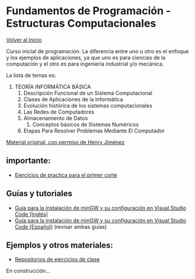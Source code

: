 # Fundamentos de Programación - Estructuras Computacionales

[Volver al inicio](./intro.md)

Curso inicial de programación.  La diferencia entre uno u otro es el enfoque y los ejemplos de aplicaciones, ya que uno es para ciencias de la computación y el otro es para ingeniería industrial y/o mecánica.

La lista de temas es:

1. TEORÍA INFORMÁTICA BÁSICA
    1. Descripción Funcional de un Sistema Computacional
    2. Clases de Aplicaciones de la Informática
    3. Evolución histórica de los sistemas computacionales
    4. Las Redes de Computadores
    5. Almacenamiento de Datos
        1. Conceptos básicos de Sistemas Numéricos
    6. Etapas Para Resolver Problemas Mediante El Computador

[Material original, con permiso de Henry Jiménez](https://sites.google.com/view/fundamentosdeprogramacin2021-i/recursos?authuser=0)

## importante:

* [Ejercicios de practica para el primer corte](./Taller1_22948_Repaso_2023-2)

## Guías y tutoriales

* [Guía para la instalación de minGW y su configuración en Visual Studio Code (Inglés)](https://code.visualstudio.com/docs/cpp/config-mingw)
* [Guía para la instalación de minGW y su configuración en Visual Studio Code (Español)](https://dgvergel.blogspot.com/2019/08/integrando-vscode-mingw-w64-y-cmake.html) (revisar ambas guías)

## Ejemplos y otros materiales:
* <a href="https://github.com/sergiogelvez/MaterialClases" target="_blank">Repositorios de ejercicios de clase</a>



En construcción...